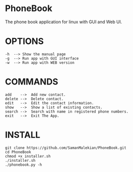 # PhoneBook
The phone book application for linux with GUI and Web UI.

# OPTIONS

    -h	-->	Show the manual page
    -g	-->	Run app with GUI interface
    -w	-->	Run app with WEB version

# COMMANDS

    add    -->	Add new contact.
    delete -->	Delete contact.
    edit   -->	Edit the contact information.
    show   -->	Show a list of existing contacts.
    search -->	Search with name in registered phone numbers.
    exit   -->	Exit The App.

# INSTALL
    git clone https://github.com/SamanMalekian/PhoneBook.git
    cd PhoneBook
    chmod +x installer.sh
    ./installer.sh
    ./phonebook.py -h
